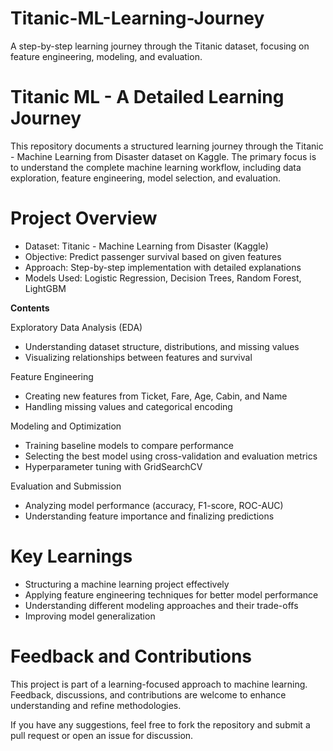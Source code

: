 # Titanic-ML-Learning-Journey
A step-by-step learning journey through the Titanic dataset, focusing on feature engineering, modeling, and evaluation.

# Titanic ML - A Detailed Learning Journey
This repository documents a structured learning journey through the Titanic - Machine Learning from Disaster dataset on Kaggle. The primary focus is to understand the complete machine learning workflow, including data exploration, feature engineering, model selection, and evaluation.

# Project Overview
- Dataset: Titanic - Machine Learning from Disaster (Kaggle)
- Objective: Predict passenger survival based on given features
- Approach: Step-by-step implementation with detailed explanations
- Models Used: Logistic Regression, Decision Trees, Random Forest, LightGBM
  
**Contents**

Exploratory Data Analysis (EDA)
- Understanding dataset structure, distributions, and missing values
- Visualizing relationships between features and survival
  
Feature Engineering
- Creating new features from Ticket, Fare, Age, Cabin, and Name
- Handling missing values and categorical encoding
  
Modeling and Optimization
- Training baseline models to compare performance
- Selecting the best model using cross-validation and evaluation metrics
- Hyperparameter tuning with GridSearchCV
  
Evaluation and Submission
- Analyzing model performance (accuracy, F1-score, ROC-AUC)
- Understanding feature importance and finalizing predictions

# Key Learnings
- Structuring a machine learning project effectively
- Applying feature engineering techniques for better model performance
- Understanding different modeling approaches and their trade-offs
- Improving model generalization

# Feedback and Contributions
This project is part of a learning-focused approach to machine learning. Feedback, discussions, and contributions are welcome to enhance understanding and refine methodologies.

If you have any suggestions, feel free to fork the repository and submit a pull request or open an issue for discussion.
